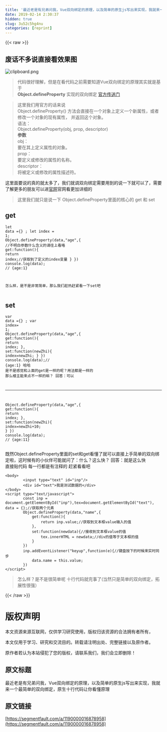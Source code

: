 ```yaml
---
title: '最近老是有兄弟问我，Vue双向绑定的原理，以及简单的原生js写出来实现，我就来一个最简单的双向绑定，原生十行代码让你看懂原理' 
date: 2019-02-14 2:30:37
hidden: true
slug: 3u52c5hg4nu
categories: [reprint]
---
```


{{< raw >}}

                    
<h2 id="articleHeader0">废话不多说直接看效果图</h2>
<p><span class="img-wrap"><img data-src="/img/bVbiYY5?w=282&amp;h=500" src="https://static.alili.tech/img/bVbiYY5?w=282&amp;h=500" alt="clipboard.png" title="clipboard.png" style="cursor: pointer; display: inline;"></span></p>
<blockquote>代码很好理解，但是在看代码之前需要知道Vue双向绑定的原理其实就是基于<br><strong>Object.defineProperty</strong>  实现的双向绑定 <a href="https://developer.mozilla.org/zh-CN/docs/Web/JavaScript/Reference/Global_Objects/Object/defineProperty" rel="nofollow noreferrer" target="_blank">官方传送门</a>
</blockquote>
<blockquote>这里我们用官方的话来说<br>Object.defineProperty() 方法会直接在一个对象上定义一个新属性，或者修改一个对象的现有属性， 并返回这个对象。<br>语法：<br>Object.defineProperty(obj, prop, descriptor)<br><strong>参数</strong><br>obj：<br>要在其上定义属性的对象。<br>prop：<br>要定义或修改的属性的名称。<br>descriptor：<br>将被定义或修改的属性描述符。</blockquote>
<p>这里面要说的真的就太多了，我们就调双向绑定需要用到的说一下就可以了，需要了解更多的朋友可以进<a href="https://developer.mozilla.org/zh-CN/docs/Web/JavaScript/Reference/Global_Objects/Object/defineProperty" rel="nofollow noreferrer" target="_blank">官网</a>官网看更加详细的</p>
<blockquote>这里我们就只是说一下 Object.defineProperty里面的核心的 get 和 set</blockquote>
<h2 id="articleHeader1">get</h2>
<div class="widget-codetool" style="display:none;">
      <div class="widget-codetool--inner">
      <span class="selectCode code-tool" data-toggle="tooltip" data-placement="top" title="" data-original-title="全选"></span>
      <span type="button" class="copyCode code-tool" data-toggle="tooltip" data-placement="top" data-clipboard-text="let data ={} ;
let index = 1;
Object.defineProperty(data,&quot;age&quot;,{ //不明白参数什么含义的请往上看咯
    get:function(){
        return index;//获取到了定义的index变量
    }
})
console.log(data); // {age:1}

怎么样，是不是非常简单，那么我们趁热赶紧看一下set吧" title="" data-original-title="复制"></span>
      <span type="button" class="saveToNote code-tool" data-toggle="tooltip" data-placement="top" title="" data-original-title="放进笔记"></span>
      </div>
      </div><pre class="hljs typescript"><code><span class="hljs-keyword">let</span> data ={} ;
<span class="hljs-keyword">let</span> index = <span class="hljs-number">1</span>;
<span class="hljs-built_in">Object</span>.defineProperty(data,<span class="hljs-string">"age"</span>,{ <span class="hljs-comment">//不明白参数什么含义的请往上看咯</span>
    <span class="hljs-keyword">get</span>:<span class="hljs-function"><span class="hljs-keyword">function</span>(<span class="hljs-params"></span>)</span>{
        <span class="hljs-keyword">return</span> index;<span class="hljs-comment">//获取到了定义的index变量</span>
    }
})
<span class="hljs-built_in">console</span>.log(data); <span class="hljs-comment">// {age:1}</span>

怎么样，是不是非常简单，那么我们趁热赶紧看一下<span class="hljs-keyword">set</span>吧</code></pre>
<h2 id="articleHeader2">set</h2>
<div class="widget-codetool" style="display:none;">
      <div class="widget-codetool--inner">
      <span class="selectCode code-tool" data-toggle="tooltip" data-placement="top" title="" data-original-title="全选"></span>
      <span type="button" class="copyCode code-tool" data-toggle="tooltip" data-placement="top" data-clipboard-text="var data ={} ;
var index= 1;
Object.defineProperty(data,&quot;age&quot;,{
    get:function(){
        return index;
    },
    set:function(newZhi){
        index=newZhi;
    }
})
console.log(data);// {age:1}
哈哈 是不是感觉和上面的get是一样的呢？用法都是一样的 那么楼主能来点不一样的嘛？
回答：可以


----------


Object.defineProperty(data,&quot;age&quot;,{
    get:function(){
        return index;
    },
    set:function(newZhi){
        index=newZhi+10;
    }
})
console.log(data); // {age:11}" title="" data-original-title="复制"></span>
      <span type="button" class="saveToNote code-tool" data-toggle="tooltip" data-placement="top" title="" data-original-title="放进笔记"></span>
      </div>
      </div><pre class="hljs fortran"><code>var <span class="hljs-keyword">data</span> ={} ;
var <span class="hljs-built_in">index</span>= <span class="hljs-number">1</span>;
Object.defineProperty(<span class="hljs-keyword">data</span>,<span class="hljs-string">"age"</span>,{
    get:<span class="hljs-function"><span class="hljs-keyword">function</span><span class="hljs-params">()</span></span>{
        <span class="hljs-keyword">return</span> <span class="hljs-built_in">index</span>;
    },
    set:<span class="hljs-function"><span class="hljs-keyword">function</span><span class="hljs-params">(newZhi)</span></span>{
        <span class="hljs-built_in">index</span>=newZhi;
    }
})
console.<span class="hljs-built_in">log</span>(<span class="hljs-keyword">data</span>);// {age:<span class="hljs-number">1</span>}
哈哈 是不是感觉和上面的get是一样的呢？用法都是一样的 那么楼主能来点不一样的嘛？
回答：可以


----------


Object.defineProperty(<span class="hljs-keyword">data</span>,<span class="hljs-string">"age"</span>,{
    get:<span class="hljs-function"><span class="hljs-keyword">function</span><span class="hljs-params">()</span></span>{
        <span class="hljs-keyword">return</span> <span class="hljs-built_in">index</span>;
    },
    set:<span class="hljs-function"><span class="hljs-keyword">function</span><span class="hljs-params">(newZhi)</span></span>{
        <span class="hljs-built_in">index</span>=newZhi+<span class="hljs-number">10</span>;
    }
})
console.<span class="hljs-built_in">log</span>(<span class="hljs-keyword">data</span>); // {age:<span class="hljs-number">11</span>}</code></pre>
<p>既然Object.defineProperty里面的set和get看懂了就可以直接上手简单的双向绑定啦，这时候有的小伙伴可能就问了：什么？这么快？   回答：就是这么快<br>直接贴代码 每一行都是有注释的 赶紧看看吧</p>
<div class="widget-codetool" style="display:none;">
      <div class="widget-codetool--inner">
      <span class="selectCode code-tool" data-toggle="tooltip" data-placement="top" title="" data-original-title="全选"></span>
      <span type="button" class="copyCode code-tool" data-toggle="tooltip" data-placement="top" data-clipboard-text="<body>
        <input type=&quot;text&quot; id=&quot;inp&quot;/>
        <div id=&quot;text&quot;>我是测试数据的</div>
</body>
<script type=&quot;text/javascript&quot;>
        const inp = document.getElementById(&quot;inp&quot;),tex=document.getElementById(&quot;text&quot;), data = {};//获取两个元素
        Object.defineProperty(data,&quot;name&quot;,{
            get:function(){
                return inp.value;//获取到文本框value输入的值
            },
            set:function(newdata){//接收到文本框value的值
                tex.innerHTML = newdata;//div的值等于文本框的值
            }
        })
        inp.addEventListener(&quot;keyup&quot;,function(e){//键盘按下的时候来实时同步
            data.name = this.value;
        })
</script>" title="" data-original-title="复制"></span>
      <span type="button" class="saveToNote code-tool" data-toggle="tooltip" data-placement="top" title="" data-original-title="放进笔记"></span>
      </div>
      </div><pre class="hljs xml"><code><span class="hljs-tag">&lt;<span class="hljs-name">body</span>&gt;</span>
        <span class="hljs-tag">&lt;<span class="hljs-name">input</span> <span class="hljs-attr">type</span>=<span class="hljs-string">"text"</span> <span class="hljs-attr">id</span>=<span class="hljs-string">"inp"</span>/&gt;</span>
        <span class="hljs-tag">&lt;<span class="hljs-name">div</span> <span class="hljs-attr">id</span>=<span class="hljs-string">"text"</span>&gt;</span>我是测试数据的<span class="hljs-tag">&lt;/<span class="hljs-name">div</span>&gt;</span>
<span class="hljs-tag">&lt;/<span class="hljs-name">body</span>&gt;</span>
<span class="hljs-tag">&lt;<span class="hljs-name">script</span> <span class="hljs-attr">type</span>=<span class="hljs-string">"text/javascript"</span>&gt;</span><span class="javascript">
        <span class="hljs-keyword">const</span> inp = <span class="hljs-built_in">document</span>.getElementById(<span class="hljs-string">"inp"</span>),tex=<span class="hljs-built_in">document</span>.getElementById(<span class="hljs-string">"text"</span>), data = {};<span class="hljs-comment">//获取两个元素</span>
        <span class="hljs-built_in">Object</span>.defineProperty(data,<span class="hljs-string">"name"</span>,{
            <span class="hljs-attr">get</span>:<span class="hljs-function"><span class="hljs-keyword">function</span>(<span class="hljs-params"></span>)</span>{
                <span class="hljs-keyword">return</span> inp.value;<span class="hljs-comment">//获取到文本框value输入的值</span>
            },
            <span class="hljs-attr">set</span>:<span class="hljs-function"><span class="hljs-keyword">function</span>(<span class="hljs-params">newdata</span>)</span>{<span class="hljs-comment">//接收到文本框value的值</span>
                tex.innerHTML = newdata;<span class="hljs-comment">//div的值等于文本框的值</span>
            }
        })
        inp.addEventListener(<span class="hljs-string">"keyup"</span>,<span class="hljs-function"><span class="hljs-keyword">function</span>(<span class="hljs-params">e</span>)</span>{<span class="hljs-comment">//键盘按下的时候来实时同步</span>
            data.name = <span class="hljs-keyword">this</span>.value;
        })
</span><span class="hljs-tag">&lt;/<span class="hljs-name">script</span>&gt;</span></code></pre>
<blockquote>怎么样？是不是很简单呢 十行代码就完事了(当然只是简单的双向绑定，拓展性很强）</blockquote>

                
{{< /raw >}}

# 版权声明
本文资源来源互联网，仅供学习研究使用，版权归该资源的合法拥有者所有，

本文仅用于学习、研究和交流目的。转载请注明出处、完整链接以及原作者。

原作者若认为本站侵犯了您的版权，请联系我们，我们会立即删除！

## 原文标题
最近老是有兄弟问我，Vue双向绑定的原理，以及简单的原生js写出来实现，我就来一个最简单的双向绑定，原生十行代码让你看懂原理

## 原文链接
[https://segmentfault.com/a/1190000016878958](https://segmentfault.com/a/1190000016878958)

